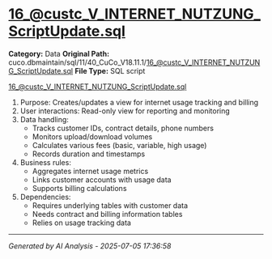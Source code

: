 # 16_@custc_V_INTERNET_NUTZUNG_ScriptUpdate.sql

**Category:** Data
**Original Path:** cuco.dbmaintain/sql/11/40_CuCo_V18.11.1/16_@custc_V_INTERNET_NUTZUNG_ScriptUpdate.sql
**File Type:** SQL script

16_@custc_V_INTERNET_NUTZUNG_ScriptUpdate.sql
1. Purpose: Creates/updates a view for internet usage tracking and billing
2. User interactions: Read-only view for reporting and monitoring
3. Data handling:
   - Tracks customer IDs, contract details, phone numbers
   - Monitors upload/download volumes
   - Calculates various fees (basic, variable, high usage)
   - Records duration and timestamps
4. Business rules:
   - Aggregates internet usage metrics
   - Links customer accounts with usage data
   - Supports billing calculations
5. Dependencies:
   - Requires underlying tables with customer data
   - Needs contract and billing information tables
   - Relies on usage tracking data

---
*Generated by AI Analysis - 2025-07-05 17:36:58*
